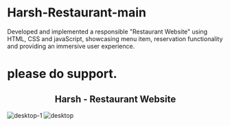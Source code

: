 # Harsh-Restaurant-main
Developed and implemented a responsible "Restaurant Website" using HTML, CSS and javaScript, showcasing menu item, reservation functionality and providing an immersive user experience.
# please do support.
<h2 align="center">Harsh - Restaurant Website</h2>

![desktop-1](https://github.com/Harshmurti/Harsh-Restaurant-main/assets/131546739/2257278e-56f0-43ba-9504-3f91067c17e3)
![desktop](https://github.com/Harshmurti/Harsh-Restaurant/assets/131546739/cc44d192-4629-4294-b4b0-47ded6f12b1f)
